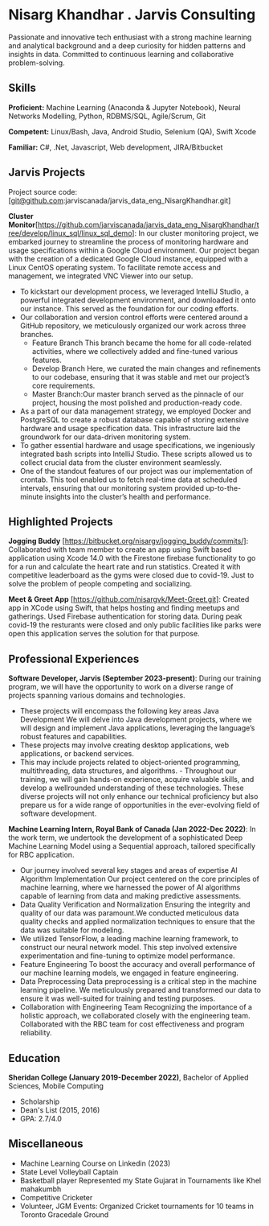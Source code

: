 # Nisarg Khandhar . Jarvis Consulting

Passionate and innovative tech enthusiast with a strong machine learning and analytical background and a deep curiosity for hidden patterns and insights in data. Committed to continuous learning and collaborative problem-solving.
## Skills

**Proficient:** Machine Learning (Anaconda & Jupyter Notebook), Neural Networks Modelling, Python, RDBMS/SQL,
Agile/Scrum, Git

**Competent:** Linux/Bash, Java, Android Studio, Selenium (QA), Swift Xcode

**Familiar:** C#, .Net, Javascript, Web development, JIRA/Bitbucket

## Jarvis Projects

Project source code: [git@github.com:jarviscanada/jarvis_data_eng_NisargKhandhar.git]


**Cluster Monitor**[https://github.com/jarviscanada/jarvis_data_eng_NisargKhandhar/tree/develop/linux_sql/linux_sql_demo]: In our cluster monitoring project, we embarked journey to streamline the process of monitoring hardware and usage specifications within a Google Cloud environment. Our project began with the creation of a dedicated Google Cloud instance, equipped with a Linux CentOS operating system. To facilitate remote access and management, we integrated VNC Viewer into our setup.
- To kickstart our development process, we leveraged IntelliJ Studio, a powerful integrated development environment, and downloaded it onto our instance. This served as the foundation for our coding efforts.
- Our collaboration and version control efforts were centered around a GitHub repository, we meticulously organized our work across three branches.
  -   Feature Branch This branch became the home for all code-related activities, where we collectively added and fine-tuned various features.
  -   Develop Branch Here, we curated the main changes and refinements to our codebase, ensuring that it was stable and met our project’s core requirements.
  -   Master Branch:Our master branch served as the pinnacle of our project, housing the most polished and production-ready code.
- As a part of our data management strategy, we employed Docker and PostgreSQL to create a robust database capable of storing extensive hardware and usage specification data. This infrastructure laid the groundwork for our data-driven monitoring system.
- To gather essential hardware and usage specifications, we ingeniously integrated bash scripts into IntelliJ Studio. These scripts allowed us to collect crucial data from the cluster environment seamlessly.
- One of the standout features of our project was our implementation of crontab. This tool enabled us to fetch real-time data at scheduled intervals, ensuring that our monitoring system provided up-to-the-minute insights into the cluster’s health and performance.

## Highlighted Projects
**Jogging Buddy** [https://bitbucket.org/nisargv/jogging_buddy/commits/]: Collaborated with team member to create an app using Swift based application using Xcode 14.0 with the Firestone firebase functionality to go for a run and calculate the heart rate and run statistics. Created it with competitive leaderboard as the gyms were closed due to covid-19. Just to solve the problem of people competing and socializing.

**Meet & Greet App** [https://github.com/nisargvk/Meet-Greet.git]: Created app in XCode using Swift, that helps hosting and finding meetups and gatherings. Used Firebase authentication for storing data. During peak covid-19 the resturants were closed and only public facilities like parks were open this application serves the solution for that purpose.

## Professional Experiences

**Software Developer, Jarvis (September 2023-present)**: During our training program, we will have the opportunity
to work on a diverse range of projects spanning various domains and technologies. 
- These projects will encompass the following key areas Java Development We will delve into Java development projects, where we will design and implement Java applications, leveraging the language’s robust features and capabilities.
-  These projects may involve creating desktop applications, web applications, or backend services.
-  This may include projects related to object-oriented programming, multithreading, data structures, and algorithms. -  Throughout our training, we will gain hands-on experience, acquire valuable skills, and develop a wellrounded understanding of these technologies. These diverse projects will not only enhance our technical proficiency but also
prepare us for a wide range of opportunities in the ever-evolving field of software development.

**Machine Learning Intern, Royal Bank of Canada (Jan 2022-Dec 2022)**: In the work term, we
undertook the development of a sophisticated Deep Machine Learning Model using a Sequential approach, tailored specifically for RBC application. 
- Our journey involved several key stages and areas of expertise AI Algorithm Implementation Our project centered on the core principles of machine learning, where we harnessed the power of AI algorithms capable of learning from data and making predictive assessments.
- Data Quality Verification and Normalization Ensuring the integrity and quality of our data was paramount.We conducted meticulous data quality checks and applied normalization techniques to ensure that the data was suitable for modeling.
- We utilized TensorFlow, a leading machine learning framework, to construct our neural network model. This step involved extensive experimentation and fine-tuning to optimize model performance.
-  Feature Engineering To boost the accuracy and overall performance of our machine learning models, we engaged in feature engineering.
-  Data Preprocessing Data preprocessing is a critical step in the machine learning pipeline. We meticulously prepared and transformed our data to ensure it was well-suited for training and testing purposes.
- Collaboration with Engineering Team Recognizing the importance of a holistic approach, we collaborated closely with the engineering team. Collaborated with the RBC team for cost effectiveness and program reliability.

## Education
**Sheridan College (January 2019-December 2022)**, Bachelor of Applied Sciences, Mobile Computing
- Scholarship
- Dean's List (2015, 2016)
- GPA: 2.7/4.0

## Miscellaneous
- Machine Learning Course on Linkedin (2023)
- State Level Volleyball Captain
- Basketball player Represented my State Gujarat in Tournaments like Khel mahakumbh
- Competitive Cricketer 
- Volunteer, JGM Events: Organized Cricket tournaments for 10 teams in Toronto Gracedale Ground
